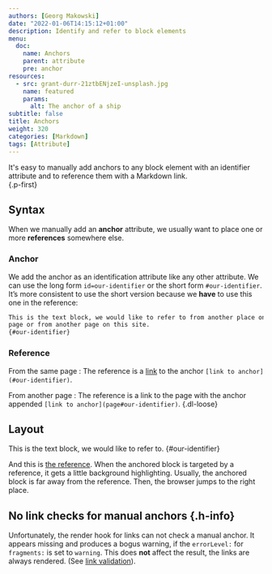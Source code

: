 ```yaml
---
authors: [Georg Makowski]
date: "2022-01-06T14:15:12+01:00"
description: Identify and refer to block elements
menu:
  doc:
    name: Anchors
    parent: attribute
    pre: anchor
resources:
  - src: grant-durr-21ztbENjzeI-unsplash.jpg
    name: featured
    params:
      alt: The anchor of a ship
subtitle: false
title: Anchors
weight: 320
categories: [Markdown]
tags: [Attribute]
---
```


It's easy to manually add anchors to any block element with an identifier attribute and to reference them with a Markdown link.  
{.p-first} <!--more-->

## Syntax

When we manually add an **anchor** attribute, we usually want to place one or more **references** somewhere else.  

### Anchor

We add the anchor as an identification attribute like any other attribute. We can use the long form `id=our-identifier` or the short form `#our-identifier`. It’s more consistent to use the short version because we **have** to use this one in the reference:

```md
This is the text block, we would like to refer to from another place on this 
page or from another page on this site.
{#our-identifier}
```

### Reference

From the same page
: The reference is a [link](/doc/basic/link) to the anchor `[link to anchor](#our-identifier)`.

From another page
: The reference is a link to the page with the anchor appended `[link to anchor](page#our-identifier)`.
{.dl-loose}

## Layout

This is the text block, we would like to refer to.
{#our-identifier}

And this is [the reference](#our-identifier). When the anchored block is targeted by a reference, it gets a little background highlighting. Usually, the anchored block is far away from the reference. Then, the browser jumps to the right place.

## No link checks for manual anchors {.h-info}

Unfortunately, the render hook for links can not check a manual anchor. It appears missing and produces a bogus warning, if the `errorLevel:` for `fragments:` is set to `warning`. This does **not** affect the result, the links are always rendered. (See [link validation](/doc/basic/link#validation)).
